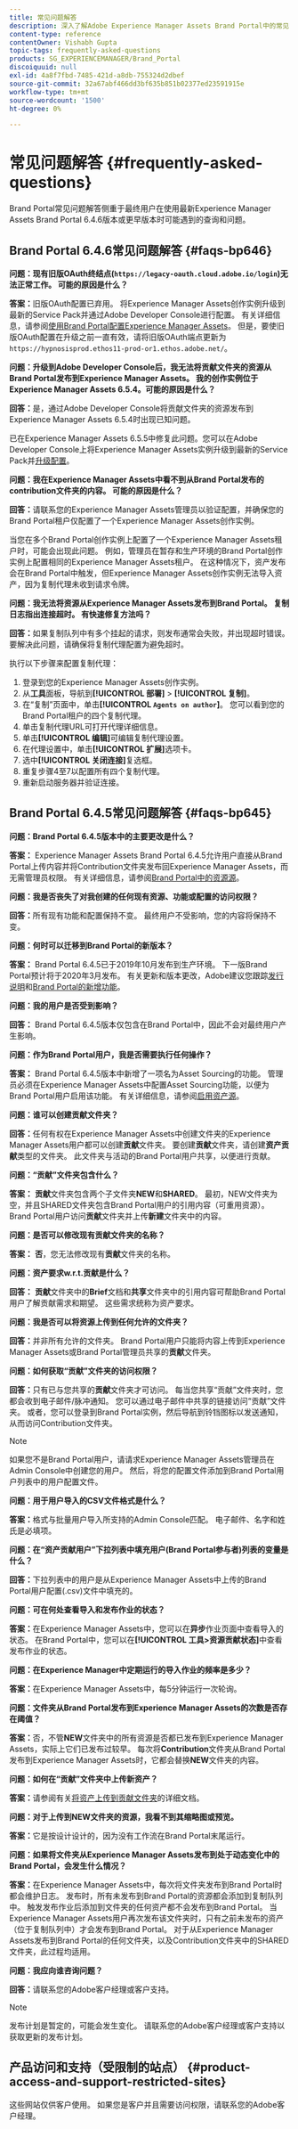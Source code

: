 ```yaml
---
title: 常见问题解答
description: 深入了解Adobe Experience Manager Assets Brand Portal中的常见问题解答。
content-type: reference
contentOwner: Vishabh Gupta
topic-tags: frequently-asked-questions
products: SG_EXPERIENCEMANAGER/Brand_Portal
discoiquuid: null
exl-id: 4a8f7fbd-7485-421d-a8db-755324d2dbef
source-git-commit: 32a67abf466dd3bf635b851b02377ed23591915e
workflow-type: tm+mt
source-wordcount: '1500'
ht-degree: 0%

---
```


# 常见问题解答 {#frequently-asked-questions}

Brand Portal常见问题解答侧重于最终用户在使用最新Experience Manager Assets Brand Portal 6.4.6版本或更早版本时可能遇到的查询和问题。


## Brand Portal 6.4.6常见问题解答 {#faqs-bp646}

**问题：现有旧版OAuth终结点(`https://legacy-oauth.cloud.adobe.io/login`)无法正常工作。 可能的原因是什么？**

**答案：**&#x200B;旧版OAuth配置已弃用。 将Experience Manager Assets创作实例升级到最新的Service Pack并通过Adobe Developer Console进行配置。 有关详细信息，请参阅[使用Brand Portal配置Experience Manager Assets](configure-aem-assets-with-brand-portal.md)。 但是，要使旧版OAuth配置在升级之前一直有效，请将旧版OAuth端点更新为`https://hypnosisprod.ethos11-prod-or1.ethos.adobe.net/`。

**问题：升级到Adobe Developer Console后，我无法将贡献文件夹的资源从Brand Portal发布到Experience Manager Assets。 我的创作实例位于Experience Manager Assets 6.5.4。可能的原因是什么？**

**回答：**&#x200B;是，通过Adobe Developer Console将贡献文件夹的资源发布到Experience Manager Assets 6.5.4时出现已知问题。

已在Experience Manager Assets 6.5.5中修复此问题。您可以在Adobe Developer Console上将Experience Manager Assets实例升级到最新的Service Pack并[升级配置](https://experienceleague.adobe.com/zh-hans/docs/experience-manager-65/content/assets/brandportal/configure-aem-assets-with-brand-portal#upgrade-integration-65)。


**问题：我在Experience Manager Assets中看不到从Brand Portal发布的contribution文件夹的内容。 可能的原因是什么？**

**回答：**&#x200B;请联系您的Experience Manager Assets管理员以验证配置，并确保您的Brand Portal租户仅配置了一个Experience Manager Assets创作实例。

当您在多个Brand Portal创作实例上配置了一个Experience Manager Assets租户时，可能会出现此问题。 例如，管理员在暂存和生产环境的Brand Portal创作实例上配置相同的Experience Manager Assets租户。 在这种情况下，资产发布会在Brand Portal中触发，但Experience Manager Assets创作实例无法导入资产，因为复制代理未收到请求令牌。


**问题：我无法将资源从Experience Manager Assets发布到Brand Portal。 复制日志指出连接超时。 有快速修复方法吗？**

**回答：**&#x200B;如果复制队列中有多个挂起的请求，则发布通常会失败，并出现超时错误。 要解决此问题，请确保将复制代理配置为避免超时。

执行以下步骤来配置复制代理：

1. 登录到您的Experience Manager Assets创作实例。
1. 从&#x200B;**工具**&#x200B;面板，导航到&#x200B;**[!UICONTROL 部署]** > **[!UICONTROL 复制]**。
1. 在“复制”页面中，单击&#x200B;**[!UICONTROL `Agents on author`]**。 您可以看到您的Brand Portal租户的四个复制代理。
1. 单击复制代理URL可打开代理详细信息。
1. 单击&#x200B;**[!UICONTROL 编辑]**&#x200B;可编辑复制代理设置。
1. 在代理设置中，单击&#x200B;**[!UICONTROL 扩展]**&#x200B;选项卡。
1. 选中&#x200B;**[!UICONTROL 关闭连接]**&#x200B;复选框。
1. 重复步骤4至7以配置所有四个复制代理。
1. 重新启动服务器并验证连接。


## Brand Portal 6.4.5常见问题解答 {#faqs-bp645}

**问题：Brand Portal 6.4.5版本中的主要更改是什么？**

**答案：** Experience Manager Assets Brand Portal 6.4.5允许用户直接从Brand Portal上传内容并将Contribution文件夹发布回Experience Manager Assets，而无需管理员权限。 有关详细信息，请参阅[Brand Portal中的资源源](brand-portal-asset-sourcing.md)。



**问题：我是否丧失了对我创建的任何现有资源、功能或配置的访问权限？**

**回答：**&#x200B;所有现有功能和配置保持不变。 最终用户不受影响，您的内容将保持不变。



**问题：何时可以迁移到Brand Portal的新版本？**

**答案：** Brand Portal 6.4.5已于2019年10月发布到生产环境。 下一版Brand Portal预计将于2020年3月发布。
有关更新和版本更改，Adobe建议您跟踪[发行说明](brand-portal-release-notes.md)和[Brand Portal的新增功能](whats-new.md)。



**问题：我的用户是否受到影响？**

**回答：** Brand Portal 6.4.5版本仅包含在Brand Portal中，因此不会对最终用户产生影响。



**问题：作为Brand Portal用户，我是否需要执行任何操作？**

**答案：** Brand Portal 6.4.5版本中新增了一项名为Asset Sourcing的功能。 管理员必须在Experience Manager Assets中配置Asset Sourcing功能，以便为Brand Portal用户启用该功能。 有关详细信息，请参阅[启用资产源](brand-portal-asset-sourcing.md)。



**问题：谁可以创建贡献文件夹？**

**回答：**&#x200B;任何有权在Experience Manager Assets中创建文件夹的Experience Manager Assets用户都可以创建&#x200B;**贡献**&#x200B;文件夹。 要创建&#x200B;**贡献**&#x200B;文件夹，请创建&#x200B;**资产贡献**&#x200B;类型的文件夹。
此文件夹与活动的Brand Portal用户共享，以便进行贡献。



**问题：“贡献”文件夹包含什么？**

**答案：** **贡献**&#x200B;文件夹包含两个子文件夹&#x200B;**NEW**&#x200B;和&#x200B;**SHARED**。 最初，NEW文件夹为空，并且SHARED文件夹包含Brand Portal用户的引用内容（可重用资源）。
Brand Portal用户访问&#x200B;**贡献**&#x200B;文件夹并上传&#x200B;**新建**&#x200B;文件夹中的内容。



**问题：是否可以修改现有贡献文件夹的名称？**

**答案：** **否**，您无法修改现有&#x200B;**贡献**&#x200B;文件夹的名称。



**问题：资产要求w.r.t.贡献是什么？**

**回答：** **贡献**&#x200B;文件夹中的&#x200B;**Brief**&#x200B;文档和&#x200B;**共享**&#x200B;文件夹中的引用内容可帮助Brand Portal用户了解贡献需求和期望。 这些需求统称为资产要求。

**问题：我是否可以将资源上传到任何允许的文件夹？**

**回答：**&#x200B;并非所有允许的文件夹。 Brand Portal用户只能将内容上传到Experience Manager Assets或Brand Portal管理员共享的&#x200B;**贡献**&#x200B;文件夹。



**问题：如何获取“贡献”文件夹的访问权限？**

**回答：**&#x200B;只有已与您共享的&#x200B;**贡献**&#x200B;文件夹才可访问。 每当您共享“贡献”文件夹时，您都会收到电子邮件/脉冲通知。 您可以通过电子邮件中共享的链接访问“贡献”文件夹。 或者，您可以登录到Brand Portal实例，然后导航到铃铛图标以发送通知，从而访问Contribution文件夹。

>[!NOTE]
>
>如果您不是Brand Portal用户，请请求Experience Manager Assets管理员在Admin Console中创建您的用户。 然后，将您的配置文件添加到Brand Portal用户列表中的用户配置文件。


**问题：用于用户导入的CSV文件格式是什么？**

**答案：**&#x200B;格式与批量用户导入所支持的Admin Console匹配。 电子邮件、名字和姓氏是必填项。



**问题：在“资产贡献用户”下拉列表中填充用户(Brand Portal参与者)列表的变量是什么？**

**回答：**&#x200B;下拉列表中的用户是从Experience Manager Assets中上传的Brand Portal用户配置(.csv)文件中填充的。



**问题：可在何处查看导入和发布作业的状态？**

**答案：**&#x200B;在Experience Manager Assets中，您可以在&#x200B;**异步**&#x200B;作业页面中查看导入的状态。 在Brand Portal中，您可以在&#x200B;**[!UICONTROL 工具>资源贡献状态]**&#x200B;中查看发布作业的状态。



**问题：在Experience Manager中定期运行的导入作业的频率是多少？**

**答案：**&#x200B;在Experience Manager Assets中，每5分钟运行一次轮询。



**问题：文件夹从Brand Portal发布到Experience Manager Assets的次数是否存在阈值？**

**答案：**&#x200B;否，不管&#x200B;**NEW**&#x200B;文件夹中的所有资源是否都已发布到Experience Manager Assets，实际上它们已发布过较早。 每次将&#x200B;**Contribution**&#x200B;文件夹从Brand Portal发布到Experience Manager Assets时，它都会替换&#x200B;**NEW**&#x200B;文件夹的内容。



**问题：如何在“贡献”文件夹中上传新资产？**

**答案：**&#x200B;请参阅有关[将资产上传到贡献文件夹](brand-portal-publish-contribution-folder-to-brand-portal.md)的详细文档。



**问题：对于上传到NEW文件夹的资源，我看不到其缩略图或预览。**

**答案：**&#x200B;它是按设计设计的，因为没有工作流在Brand Portal末尾运行。



**问题：如果将文件夹从Experience Manager Assets发布到处于动态变化中的Brand Portal，会发生什么情况？**

**答案：**&#x200B;在Experience Manager Assets中，每次将文件夹发布到Brand Portal时都会维护日志。 发布时，所有未发布到Brand Portal的资源都会添加到复制队列中。 触发发布作业后添加到文件夹的任何资产都不会发布到Brand Portal。 当Experience Manager Assets用户再次发布该文件夹时，只有之前未发布的资产（位于复制队列中）才会发布到Brand Portal。 对于从Experience Manager Assets发布到Brand Portal的任何文件夹，以及Contribution文件夹中的SHARED文件夹，此过程均适用。

**问题：我应向谁咨询问题？**

**回答：**&#x200B;请联系您的Adobe客户经理或客户支持。

>[!NOTE]
>
>发布计划是暂定的，可能会发生变化。 请联系您的Adobe客户经理或客户支持以获取更新的发布计划。


## 产品访问和支持（受限制的站点） {#product-access-and-support-restricted-sites}

这些网站仅供客户使用。 如果您是客户并且需要访问权限，请联系您的Adobe客户经理。

<!--
* [](https://daycare.day.com) [Product Access](https://login.marketing.adobe.com)

* [Adobe Customer Support]()
-->
